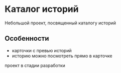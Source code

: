 # Каталог историй

Небольшой проект, посвященный каталогу историй

## Особенности

* карточки с превью историй
* историю можно посмотреть прямо в карточке


проект в стадии разработки